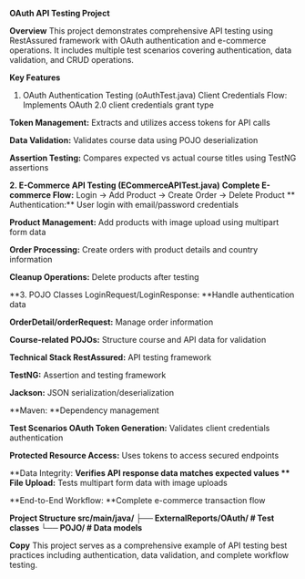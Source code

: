 **OAuth API Testing Project**


**Overview**
This project demonstrates comprehensive API testing using RestAssured framework with OAuth authentication and e-commerce operations. It includes multiple test scenarios covering authentication, data validation, and CRUD operations.

**Key Features**
1. OAuth Authentication Testing (oAuthTest.java)
Client Credentials Flow: Implements OAuth 2.0 client credentials grant type

**Token Management:** Extracts and utilizes access tokens for API calls

**Data Validation:** Validates course data using POJO deserialization

**Assertion Testing:** Compares expected vs actual course titles using TestNG assertions

**2. E-Commerce API Testing (ECommerceAPITest.java)**
**Complete E-commerce Flow:** Login → Add Product → Create Order → Delete Product
**
Authentication:** User login with email/password credentials

**Product Management:** Add products with image upload using multipart form data

**Order Processing:** Create orders with product details and country information

**Cleanup Operations:** Delete products after testing

**3. POJO Classes
LoginRequest/LoginResponse: **Handle authentication data

**OrderDetail/orderRequest:** Manage order information

**Course-related POJOs:** Structure course and API data for validation

**Technical Stack
RestAssured:** API testing framework

**TestNG:** Assertion and testing framework

**Jackson:** JSON serialization/deserialization

**Maven: **Dependency management

**Test Scenarios
OAuth Token Generation:** Validates client credentials authentication

**Protected Resource Access:** Uses tokens to access secured endpoints

**Data Integrity: **Verifies API response data matches expected values
**
File Upload:** Tests multipart form data with image uploads

**End-to-End Workflow: **Complete e-commerce transaction flow

**Project Structure
src/main/java/
├── ExternalReports/OAuth/     # Test classes
└── POJO/                      # Data models**

**Copy**
This project serves as a comprehensive example of API testing best practices including authentication, data validation, and complete workflow testing.
